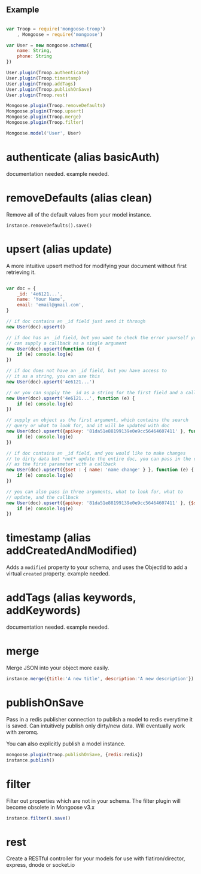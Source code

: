 Example
-------

```javascript

var Troop = require('mongoose-troop')
    , Mongoose = require('mongoose')

var User = new mongoose.schema({ 
    name: String, 
    phone: String
})

User.plugin(Troop.authenticate)
User.plugin(Troop.timestamp)
User.plugin(Troop.addTags)
User.plugin(Troop.publishOnSave)
User.plugin(Troop.rest)

Mongoose.plugin(Troop.removeDefaults)
Mongoose.plugin(Troop.upsert)
Mongoose.plugin(Troop.merge)
Mongoose.plugin(Troop.filter)

Mongoose.model('User', User)

````


authenticate (alias basicAuth)
============
documentation needed.
example needed.

removeDefaults (alias clean)
==============
Remove all of the default values from your model instance.

`instance.removeDefaults().save()`

upsert (alias update)
======
A more intuitive upsert method for modifying your document without first retrieving it.

```javascript

var doc = { 
    _id: '4e6121...',
    name: 'Your Name',
    email: 'email@gmail.com',
}

// if doc contains an _id field just send it through
new User(doc).upsert()

// if doc has an _id field, but you want to check the error yourself you 
// can supply a callback as a single argument
new User(doc).upsert(function (e) {
    if (e) console.log(e)
})

// if doc does not have an _id field, but you have access to 
// it as a string, you can use this
new User(doc).upsert('4e6121...')

// or you can supply the _id as a string for the first field and a callback
new User(doc).upsert('4e6121...', function (e) {
    if (e) console.log(e)
})

// supply an object as the first argument, which contains the search
// query or what to look for, and it will be updated with doc
new User(doc).upsert({apikey: '81da51e88199139e0e9cc56464607411' }, function (e) {
    if (e) console.log(e)
})

// if doc contains an _id field, and you would like to make changes 
// to dirty data but *not* update the entire doc, you can pass in the changes
// as the first parameter with a callback
new User(doc).upsert({$set : { name: 'name change' } }, function (e) {
    if (e) console.log(e)
})

// you can also pass in three arguments, what to look for, what to 
// update, and the callback
new User(doc).upsert({apikey: '81da51e88199139e0e9cc56464607411' }, {$set : { name: 'new name' } }, function (e) {
    if (e) console.log(e)
})

````

timestamp (alias addCreatedAndModified)
=========
Adds a `modified` property to your schema, and uses the ObjectId to add a virtual `created` property.
example needed.

addTags (alias keywords, addKeywords)
========
documentation needed.
example needed.

merge
=====
Merge JSON into your object more easily.
```javascript
instance.merge({title:'A new title', description:'A new description'}).save()
````

publishOnSave
=============
Pass in a redis publisher connection to publish a model to redis everytime it is saved. Can intuitively publish only dirty/new data. Will eventually work with zeromq.

You can also explicitly publish a model instance.
```javascript
mongoose.plugin(troop.publishOnSave, {redis:redis})
instance.publish()
````

filter
======
Filter out properties which are not in your schema. The filter plugin will become obsolete in Mongoose v3.x
```javascript
instance.filter().save()
````

rest
====
Create a RESTful controller for your models for use with flatiron/director, express, dnode or socket.io
